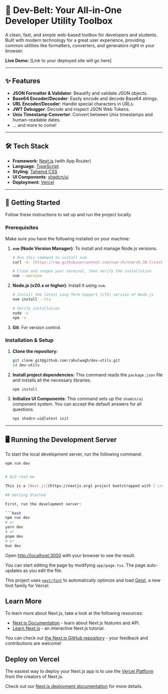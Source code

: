 # 🚀 Dev-Belt: Your All-in-One Developer Utility Toolbox

A clean, fast, and simple web-based toolbox for developers and students. Built with modern technology for a great user experience, providing common utilities like formatters, converters, and generators right in your browser.

**Live Demo:** [Link to your deployed site will go here]

---

## ✨ Features

- **JSON Formatter & Validator**: Beautify and validate JSON objects.
- **Base64 Encoder/Decoder**: Easily encode and decode Base64 strings.
- **URL Encoder/Decoder**: Handle special characters in URLs.
- **JWT Debugger**: Decode and inspect JSON Web Tokens.
- **Unix Timestamp Converter**: Convert between Unix timestamps and human-readable dates.
- ... and more to come!

---

## 🛠️ Tech Stack

- **Framework**: [Next.js](https://nextjs.org/) (with App Router)
- **Language**: [TypeScript](https://www.typescriptlang.org/)
- **Styling**: [Tailwind CSS](https://tailwindcss.com/)
- **UI Components**: [shadcn/ui](https://ui.shadcn.com/)
- **Deployment**: [Vercel](https://vercel.com/)

---

## 🏁 Getting Started

Follow these instructions to set up and run the project locally.

### Prerequisites

Make sure you have the following installed on your machine:

1.  **`nvm` (Node Version Manager)**: To install and manage Node.js versions.
    ```bash
    # Run this command to install nvm
    curl -o- [https://raw.githubusercontent.com/nvm-sh/nvm/v0.39.7/install.sh](https://raw.githubusercontent.com/nvm-sh/nvm/v0.39.7/install.sh) | bash

    # Close and reopen your terminal, then verify the installation
    nvm --version
    ```

2.  **Node.js (v20.x or higher)**: Install it using `nvm`.
    ```bash
    # Install the latest Long-Term Support (LTS) version of Node.js
    nvm install --lts

    # Verify installation
    node -v
    npm -v
    ```
3.  **Git**: For version control.

### Installation & Setup

1.  **Clone the repository:**
    ```bash
    git clone git@github.com:rahulwagh/dev-utils.git
    cd dev-utils
    ```

2.  **Install project dependencies:**
    This command reads the `package.json` file and installs all the necessary libraries.
    ```bash
    npm install
    ```

3.  **Initialize UI Components:**
    This command sets up the `shadcn/ui` component system. You can accept the default answers for all questions.
    ```bash
    npx shadcn-ui@latest init
    ```

---

## 🖥️ Running the Development Server

To start the local development server, run the following command:

```bash
npm run dev


# OLD read me 

This is a [Next.js](https://nextjs.org) project bootstrapped with [`create-next-app`](https://nextjs.org/docs/app/api-reference/cli/create-next-app).

## Getting Started

First, run the development server:

```bash
npm run dev
# or
yarn dev
# or
pnpm dev
# or
bun dev
```

Open [http://localhost:3000](http://localhost:3000) with your browser to see the result.

You can start editing the page by modifying `app/page.tsx`. The page auto-updates as you edit the file.

This project uses [`next/font`](https://nextjs.org/docs/app/building-your-application/optimizing/fonts) to automatically optimize and load [Geist](https://vercel.com/font), a new font family for Vercel.

## Learn More

To learn more about Next.js, take a look at the following resources:

- [Next.js Documentation](https://nextjs.org/docs) - learn about Next.js features and API.
- [Learn Next.js](https://nextjs.org/learn) - an interactive Next.js tutorial.

You can check out [the Next.js GitHub repository](https://github.com/vercel/next.js) - your feedback and contributions are welcome!

## Deploy on Vercel

The easiest way to deploy your Next.js app is to use the [Vercel Platform](https://vercel.com/new?utm_medium=default-template&filter=next.js&utm_source=create-next-app&utm_campaign=create-next-app-readme) from the creators of Next.js.

Check out our [Next.js deployment documentation](https://nextjs.org/docs/app/building-your-application/deploying) for more details.
